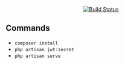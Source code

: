 

<p align="center">
<a href="https://travis-ci.org/laravel/framework"><img src="https://travis-ci.org/laravel/framework.svg" alt="Build Status"></a>
</p>

## Commands
- ```composer install```
- ```php artisan jwt:secret```
- ```php artisan serve```